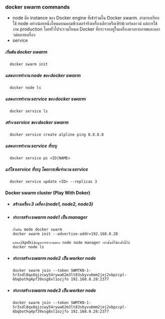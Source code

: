 
### docker swarm commands

- node คือ instance ของ Docker engine ที่เข้าร่วมใน Docker swarm. สามารถเรียกใช้ node อย่างน้อยหนึ่งโหนดบนคอมพิวเตอร์จริงเครื่องเดียวหรือเซิร์ฟเวอร์คลาวด์ แต่การใช้งาน production โดยทั่วไปจะรวมโหนด Docker ที่กระจายอยู่ในเครื่องทางกายภาพและคลาวด์หลายเครื่อง
- service

##### เริ่มต้น docker swarm

      docker swarm init

##### แสดงการทำงาน node ของ docker swarm

      docker node ls

##### แสดงการทำงาน service ของ docker swarm

      docker service ls


##### สร้าง service ของ docker swarm

      docker service create alpline ping 8.8.8.8

##### แสดงการทำงาน service ที่ระบุ

      docker service ps <ID|NAME>

##### แก้ไข service ที่ระบุ โดยการเพิ่มจำนวน service

      docker service update <ID> --replicas 3 

#### Docker swarm cluster (Play With Doker)

- ##### สร้างเครื่อง 3 เครื่อง (node1, node2, node3)

- ##### ทำการสร้าง swarm node1 เป็น manager

      เริ่มต้น mode docker swarm
      docker swarm init --advertise-addr=192.168.0.28
      
      แสดงikpdkiข้อมูลการทำงานของ node node manager เท่านั้นที่ใช้คำสั่งนี้ได้
      docker node ls
 
- ##### ทำการสร้าง swarm node2 เป็น worker node

      docker swarm join --token SWMTKN-1-5r3sdl8qx8qjzcwy54rywa62m3lt83sbyvu6mm2jej2xbpccpl-6bqbothq4pf39xsg8xl1ozjfo 192.168.0.28:2377

- ##### ทำการสร้าง swarm node3 เป็น worker node

      docker swarm join --token SWMTKN-1-5r3sdl8qx8qjzcwy54rywa62m3lt83sbyvu6mm2jej2xbpccpl-6bqbothq4pf39xsg8xl1ozjfo 192.168.0.28:2377
